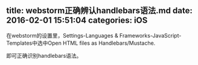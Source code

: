 title: webstorm正确辨认handlebars语法.md
date: 2016-02-01 15:51:04
categories: iOS
---

在webstorm的设置里，Settings-Languages & Frameworks-JavaScript-Templates中选中Open HTML files as Handlebars/Mustache.

即可正确识别handlebars语法。